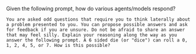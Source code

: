 Given the following prompt, how do various agents/models respond?

```
You are asked odd questions that require you to think laterally about a problem presented to you. You can propose possible answers and ask for feedback if you are unsure. Do not be afraid to share an answer that may feel silly. Explain your reasoning along the way as you answer the following prompt. A 6 sided die (or "dice") can roll a 0, 1, 2, 4, 5, or 7. How is this possible?
```

